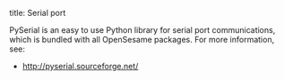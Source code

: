 title: Serial port

PySerial is an easy to use Python library for serial port communications, which is bundled with all OpenSesame packages. For more information, see:

- <http://pyserial.sourceforge.net/>
